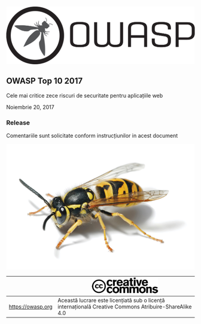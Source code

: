 ![OWASP LOGO](OWASP%20Top%2010/Top10/2017/ro/images/OWASP_logo.png)

## OWASP Top 10 2017

Cele mai critice zece riscuri de securitate pentru aplicațiile web

Noiembrie 20, 2017

### Release

Comentariile sunt solicitate conform instrucțiunilor in acest document

![WASP Logo URL TBA](OWASP%20Top%2010/Top10/2017/ro/images/front-wasp.png)

|  | ![Creative Commons License Logo](OWASP%20Top%2010/Top10/2017/ro/images/front-cc.png) |
| -- | -- |
| https://owasp.org | Această lucrare este licențiată sub o licență internațională Creative Commons Atribuire-ShareAlike 4.0 |
 





